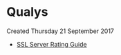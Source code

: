 # Qualys
Created Thursday 21 September 2017


* [SSL Server Rating Guide](https://github.com/ssllabs/research/wiki/SSL-Server-Rating-Guide)



